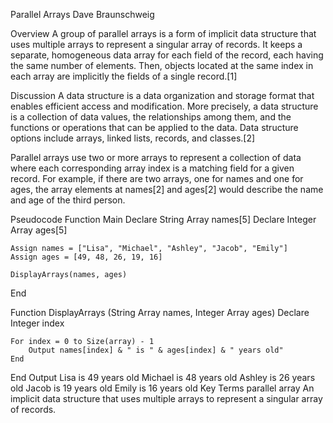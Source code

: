 Parallel Arrays
Dave Braunschweig

Overview
A group of parallel arrays is a form of implicit data structure that uses multiple arrays to represent a singular array of records. It keeps a separate, homogeneous data array for each field of the record, each having the same number of elements. Then, objects located at the same index in each array are implicitly the fields of a single record.[1]

Discussion
A data structure is a data organization and storage format that enables efficient access and modification. More precisely, a data structure is a collection of data values, the relationships among them, and the functions or operations that can be applied to the data. Data structure options include arrays, linked lists, records, and classes.[2]

Parallel arrays use two or more arrays to represent a collection of data where each corresponding array index is a matching field for a given record. For example, if there are two arrays, one for names and one for ages, the array elements at names[2] and ages[2] would describe the name and age of the third person.

Pseudocode
Function Main
    Declare String Array names[5]
    Declare Integer Array ages[5]
    
    Assign names = ["Lisa", "Michael", "Ashley", "Jacob", "Emily"]
    Assign ages = [49, 48, 26, 19, 16]

    DisplayArrays(names, ages)
End

Function DisplayArrays (String Array names, Integer Array ages)
    Declare Integer index
    
    For index = 0 to Size(array) - 1
        Output names[index] & " is " & ages[index] & " years old"
    End
End
Output
Lisa is 49 years old
Michael is 48 years old
Ashley is 26 years old
Jacob is 19 years old
Emily is 16 years old
Key Terms
parallel array
An implicit data structure that uses multiple arrays to represent a singular array of records.